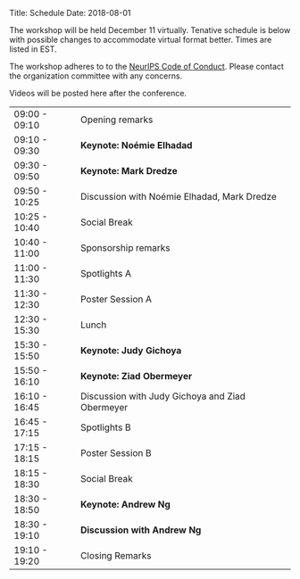 Title: Schedule
Date: 2018-08-01
<!-- 25 minutes + 5 for invited -->

<p> The workshop will be held December 11 virtually. Tenative schedule is below with possible changes to accommodate virtual format better. Times are listed in EST.</p>

<p>The workshop adheres to to the <a href="https://nips.cc/public/CodeOfConduct">NeurIPS Code of Conduct</a>. Please contact the organization committee with any concerns.</p>

<p> Videos will be posted here after the conference.</p>

<div class="table-responsive">
  <table class="table table-bordered">
    <tbody>
<tr> <td>09:00 - 09:10</td> <td>Opening remarks</td></tr>
<tr> <td>09:10 - 09:30</td> <td><b>Keynote: Noémie Elhadad</b></td></tr>
<tr> <td>09:30 - 09:50</td> <td><b>Keynote: Mark Dredze</b></td></tr>
<tr> <td>09:50 - 10:25</td> <td>Discussion with Noémie Elhadad, Mark Dredze</td></tr>
<tr> <td>10:25 - 10:40</td> <td>Social Break</td></tr>
<tr> <td>10:40 - 11:00</td> <td>Sponsorship remarks</td></tr>
<tr> <td>11:00 - 11:30</td> <td>Spotlights A</td></tr>
<tr> <td>11:30 - 12:30</td> <td>Poster Session A</td></tr>
<tr> <td>12:30 - 15:30</td> <td>Lunch</td></tr>
<tr> <td>15:30 - 15:50</td> <td><b>Keynote: Judy Gichoya</b></td></tr>
<tr> <td>15:50 - 16:10</td> <td><b>Keynote: Ziad Obermeyer</b></td></tr>
<tr> <td>16:10 - 16:45</td> <td>Discussion with Judy Gichoya and Ziad Obermeyer</td></tr>
<tr> <td>16:45 - 17:15</td> <td>Spotlights B</td></tr>
<tr> <td>17:15 - 18:15</td> <td>Poster Session B</td></tr>
<tr> <td>18:15 - 18:30</td> <td>Social Break</td><td></tr>
<tr> <td>18:30 - 18:50</td> <td><b>Keynote: Andrew Ng</b></td></tr>
<tr> <td>18:30 - 19:10</td> <td><b>Discussion with Andrew Ng</b></tr>
<tr> <td>19:10 - 19:20</td> <td>Closing Remarks</td></tr>
  </tbody>
    </table>
</div>

